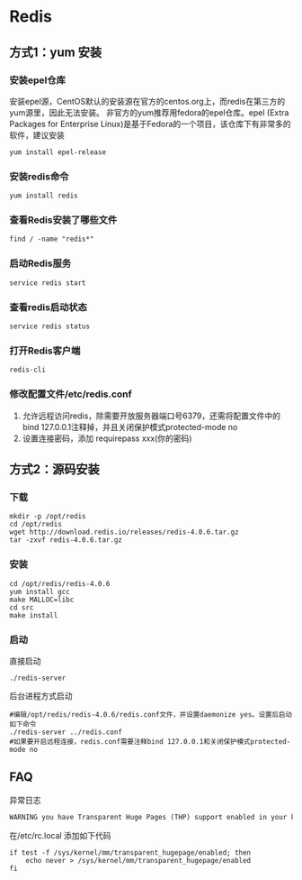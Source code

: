 # Redis

## 方式1：yum 安装

### 安装epel仓库
安装epel源，CentOS默认的安装源在官方的centos.org上，而redis在第三方的yum源里，因此无法安装。
非官方的yum推荐用fedora的epel仓库。epel (Extra Packages for Enterprise Linux)是基于Fedora的一个项目，该仓库下有非常多的软件，建议安装  
```shell
yum install epel-release
```

### 安装redis命令
```shell
yum install redis
```

### 查看Redis安装了哪些文件
```shell
find / -name "redis*"
```

### 启动Redis服务
```shell
service redis start
```

### 查看redis启动状态
```shell
service redis status
```

### 打开Redis客户端
```shell
redis-cli
```

### 修改配置文件/etc/redis.conf
1. 允许远程访问redis，除需要开放服务器端口号6379，还需将配置文件中的bind 127.0.0.1注释掉，并且关闭保护模式protected-mode no
2. 设置连接密码，添加 requirepass xxx(你的密码)  

## 方式2：源码安装

### 下载
```shell
mkdir -p /opt/redis
cd /opt/redis
wget http://download.redis.io/releases/redis-4.0.6.tar.gz
tar -zxvf redis-4.0.6.tar.gz
```

### 安装
```shell
cd /opt/redis/redis-4.0.6
yum install gcc
make MALLOC=libc
cd src
make install
```

### 启动
直接启动
```shell
./redis-server
```
后台进程方式启动
```shell
#编辑/opt/redis/redis-4.0.6/redis.conf文件，并设置daemonize yes。设置后启动如下命令
./redis-server ../redis.conf
#如果要开启远程连接，redis.conf需要注释bind 127.0.0.1和关闭保护模式protected-mode no
```

## FAQ
异常日志
```txt
WARNING you have Transparent Huge Pages (THP) support enabled in your kernel. This will create latency and memory usage issues with Redis. To fix this issue run the command 'echo never > /sys/kernel/mm/transparent_hugepage/enabled' as root, and add it to your /etc/rc.local in order to retain the setting after a reboot. Redis must be restarted after THP is disabled.
```
在/etc/rc.local 添加如下代码 
```shell
if test -f /sys/kernel/mm/transparent_hugepage/enabled; then  
    echo never > /sys/kernel/mm/transparent_hugepage/enabled  
fi
```
